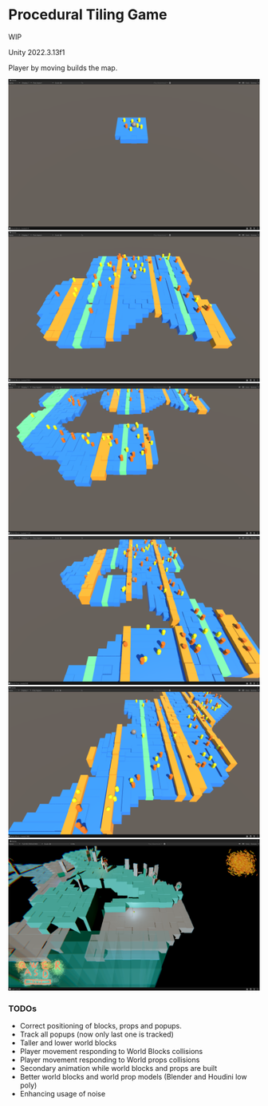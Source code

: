 # Procedural Tiling Game

WIP

Unity 2022.3.13f1

Player by moving builds the map.

![](RepoResources/1.png)
![](RepoResources/2.png)
![](RepoResources/3.png)
![](RepoResources/4.png)
![](RepoResources/5.png)
![](RepoResources/6.png)

### TODOs

* Correct positioning of blocks, props and popups.
* Track all popups (now only last one is tracked)
* Taller and lower world blocks
* Player movement responding to World Blocks collisions
* Player movement responding to World props collisions
* Secondary animation while world blocks and props are built
* Better world blocks and world prop models (Blender and Houdini low poly)
* Enhancing usage of noise